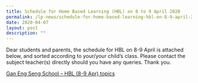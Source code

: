 ```yaml
---
title: Schedule for Home Based Learning (HBL) on 8 to 9 April 2020
permalink: /lp-news/schedule-for-home-based-learning-hbl-on-8-9-april-2020/
date: 2020-04-07
layout: post
description: ""
---
```

Dear students and parents, the schedule for HBL on 8-9 April is attached below, and sorted according to your/your child’s class. Please contact the subject teacher(s) directly should you have any queries. Thank you.

[Gan Eng Seng School – HBL (8-9 Apr) topics](/files/Gan-Eng-Seng-School-HBL-8-9-Apr-topics.pdf)